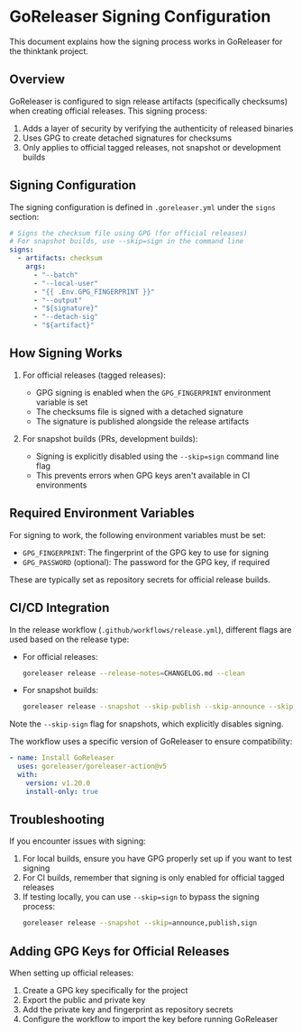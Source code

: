 # GoReleaser Signing Configuration

This document explains how the signing process works in GoReleaser for the thinktank project.

## Overview

GoReleaser is configured to sign release artifacts (specifically checksums) when creating official releases. This signing process:

1. Adds a layer of security by verifying the authenticity of released binaries
2. Uses GPG to create detached signatures for checksums
3. Only applies to official tagged releases, not snapshot or development builds

## Signing Configuration

The signing configuration is defined in `.goreleaser.yml` under the `signs` section:

```yaml
# Signs the checksum file using GPG (for official releases)
# For snapshot builds, use --skip=sign in the command line
signs:
  - artifacts: checksum
    args:
      - "--batch"
      - "--local-user"
      - "{{ .Env.GPG_FINGERPRINT }}"
      - "--output"
      - "${signature}"
      - "--detach-sig"
      - "${artifact}"
```

## How Signing Works

1. For official releases (tagged releases):
   - GPG signing is enabled when the `GPG_FINGERPRINT` environment variable is set
   - The checksums file is signed with a detached signature
   - The signature is published alongside the release artifacts

2. For snapshot builds (PRs, development builds):
   - Signing is explicitly disabled using the `--skip=sign` command line flag
   - This prevents errors when GPG keys aren't available in CI environments

## Required Environment Variables

For signing to work, the following environment variables must be set:

- `GPG_FINGERPRINT`: The fingerprint of the GPG key to use for signing
- `GPG_PASSWORD` (optional): The password for the GPG key, if required

These are typically set as repository secrets for official release builds.

## CI/CD Integration

In the release workflow (`.github/workflows/release.yml`), different flags are used based on the release type:

- For official releases:
  ```bash
  goreleaser release --release-notes=CHANGELOG.md --clean
  ```

- For snapshot builds:
  ```bash
  goreleaser release --snapshot --skip-publish --skip-announce --skip-sign --release-notes=CHANGELOG.md --clean
  ```

Note the `--skip-sign` flag for snapshots, which explicitly disables signing.

The workflow uses a specific version of GoReleaser to ensure compatibility:

```yaml
- name: Install GoReleaser
  uses: goreleaser/goreleaser-action@v5
  with:
    version: v1.20.0
    install-only: true
```

## Troubleshooting

If you encounter issues with signing:

1. For local builds, ensure you have GPG properly set up if you want to test signing
2. For CI builds, remember that signing is only enabled for official tagged releases
3. If testing locally, you can use `--skip=sign` to bypass the signing process:
   ```bash
   goreleaser release --snapshot --skip=announce,publish,sign
   ```

## Adding GPG Keys for Official Releases

When setting up official releases:

1. Create a GPG key specifically for the project
2. Export the public and private key
3. Add the private key and fingerprint as repository secrets
4. Configure the workflow to import the key before running GoReleaser
